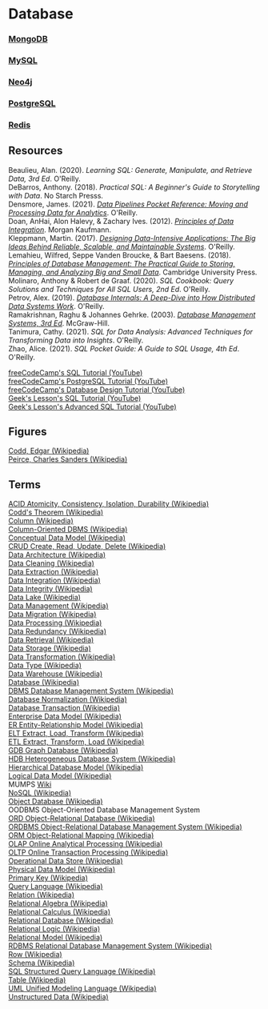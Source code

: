 # Database

### [MongoDB](https://www.mongodb.com)<br>
### [MySQL](https://www.mysql.com)<br>
### [Neo4j](https://neo4j.com)<br>
### [PostgreSQL](https://www.postgresql.org)<br>
### [Redis](https://redis.io)<br>

## Resources

Beaulieu, Alan. (2020). _Learning SQL: Generate, Manipulate, and Retrieve Data, 3rd Ed_. O'Reilly.<br>
DeBarros, Anthony. (2018). _Practical SQL: A Beginner's Guide to Storytelling with Data_. No Starch Presss.<br>
Densmore, James. (2021). [_Data Pipelines Pocket Reference: Moving and Processing Data for Analytics_](https://github.com/jamesdensmore/datapipelinesbook). O'Reilly.<br>
Doan, AnHai, Alon Halevy, & Zachary Ives. (2012). [_Principles of Data Integration_](https://research.cs.wisc.edu/dibook/). Morgan Kaufmann.<br>
Kleppmann, Martin. (2017). [_Designing Data-Intensive Applications: The Big Ideas Behind Reliable, Scalable, and Maintainable Systems_](https://dataintensive.net). O'Reilly.<br>
Lemahieu, Wilfred, Seppe Vanden Broucke, & Bart Baesens. (2018). [_Principles of Database Management: The Practical Guide to Storing, Managing, and Analyzing Big and Small Data_](https://www.pdbmbook.com). Cambridge University Press.<br>
Molinaro, Anthony & Robert de Graaf. (2020). _SQL Cookbook: Query Solutions and Techniques for All SQL Users, 2nd Ed_. O'Reilly.<br>
Petrov, Alex. (2019). [_Database Internals: A Deep-Dive into How Distributed Data Systems Work_](https://www.databass.dev). O'Reilly.<br>
Ramakrishnan, Raghu & Johannes Gehrke. (2003). [_Database Management Systems, 3rd Ed_](http://pages.cs.wisc.edu/~dbbook/index.html). McGraw-Hill.<br>
Tanimura, Cathy. (2021). _SQL for Data Analysis: Advanced Techniques for Transforming Data into Insights_. O'Reilly.<br>
Zhao, Alice. (2021). _SQL Pocket Guide: A Guide to SQL Usage, 4th Ed_. O'Reilly.<br>

[freeCodeCamp's SQL Tutorial (YouTube)](https://www.youtube.com/watch?v=HXV3zeQKqGY)<br>
[freeCodeCamp's PostgreSQL Tutorial (YouTube)](https://www.youtube.com/watch?v=qw--VYLpxG4)<br>
[freeCodeCamp's Database Design Tutorial (YouTube)](https://www.youtube.com/watch?v=ztHopE5Wnpc)<br>
[Geek's Lesson's SQL Tutorial (YouTube)](https://www.youtube.com/watch?v=uGkIhx8KhbU)<br>
[Geek's Lesson's Advanced SQL Tutorial (YouTube)](https://www.youtube.com/watch?v=2Fn0WAyZV0E)<br>

## Figures

[Codd, Edgar (Wikipedia)](https://en.wikipedia.org/wiki/Edgar_F._Codd)<br>
[Peirce, Charles Sanders (Wikipedia)](https://en.wikipedia.org/wiki/Charles_Sanders_Peirce)<br>

## Terms

[ACID Atomicity, Consistency, Isolation, Durability (Wikipedia)](https://en.wikipedia.org/wiki/ACID)<br>
[Codd's Theorem (Wikipedia)](https://en.wikipedia.org/wiki/Codd%27s_theorem)<br>
[Column (Wikipedia)](https://en.wikipedia.org/wiki/Column_(database))<br>
[Column-Oriented DBMS (Wikipedia)](https://en.wikipedia.org/wiki/Column-oriented_DBMS)<br>
[Conceptual Data Model (Wikipedia)](https://en.wikipedia.org/wiki/Conceptual_schema)<br>
[CRUD Create, Read, Update, Delete (Wikipedia)](https://en.wikipedia.org/wiki/Create,_read,_update_and_delete)<br>
[Data Architecture (Wikipedia)](https://en.wikipedia.org/wiki/Data_architecture)<br>
[Data Cleaning (Wikipedia)](https://en.wikipedia.org/wiki/Data_cleansing)<br>
[Data Extraction (Wikipedia)](https://en.wikipedia.org/wiki/Data_extraction)<br>
[Data Integration (Wikipedia)](https://en.wikipedia.org/wiki/Data_integration)<br>
[Data Integrity (Wikipedia)](https://en.wikipedia.org/wiki/Data_integrity)<br>
[Data Lake (Wikipedia)](https://en.wikipedia.org/wiki/Data_lake)<br>
[Data Management (Wikipedia)](https://en.wikipedia.org/wiki/Data_management)<br>
[Data Migration (Wikipedia)](https://en.wikipedia.org/wiki/Data_migration)<br>
[Data Processing (Wikipedia)](https://en.wikipedia.org/wiki/Data_processing)<br>
[Data Redundancy (Wikipedia)](https://en.wikipedia.org/wiki/Data_redundancy)<br>
[Data Retrieval (Wikipedia)](https://en.wikipedia.org/wiki/Data_retrieval)<br>
[Data Storage (Wikipedia)](https://en.wikipedia.org/wiki/Computer_data_storage)<br>
[Data Transformation (Wikipedia)](https://en.wikipedia.org/wiki/Data_transformation)<br>
[Data Type (Wikipedia)](https://en.wikipedia.org/wiki/Data_type)<br>
[Data Warehouse (Wikipedia)](https://en.wikipedia.org/wiki/Data_warehouse)<br>
[Database (Wikipedia)](https://en.wikipedia.org/wiki/Database)<br>
[DBMS Database Management System (Wikipedia)](https://en.wikipedia.org/wiki/Database#Database_management_system)<br>
[Database Normalization (Wikipedia)](https://en.wikipedia.org/wiki/Database_normalization)<br>
[Database Transaction (Wikipedia)](https://en.wikipedia.org/wiki/Database_transaction)<br>
[Enterprise Data Model (Wikipedia)](https://en.wikipedia.org/wiki/Enterprise_Data_Modeling)<br>
[ER Entity-Relationship Model (Wikipedia)](https://en.wikipedia.org/wiki/Entity–relationship_model)<br>
[ELT Extract, Load, Transform (Wikipedia)](https://en.wikipedia.org/wiki/Extract,_load,_transform)<br>
[ETL Extract, Transform, Load (Wikipedia)](https://en.wikipedia.org/wiki/Extract,_transform,_load)<br>
[GDB Graph Database (Wikipedia)](https://en.wikipedia.org/wiki/Graph_database)<br>
[HDB Heterogeneous Database System (Wikipedia)](https://en.wikipedia.org/wiki/Heterogeneous_database_system)<br>
[Hierarchical Database Model (Wikipedia)](https://en.wikipedia.org/wiki/Hierarchical_database_model)<br>
[Logical Data Model (Wikipedia)](https://en.wikipedia.org/wiki/Logical_schema)<br>
MUMPS [Wiki](https://en.wikipedia.org/wiki/MUMPS)<br>
[NoSQL (Wikipedia)](https://en.wikipedia.org/wiki/NoSQL)<br>
[Object Database (Wikipedia)](https://en.wikipedia.org/wiki/Object_database)<br>
OODBMS Object-Oriented Database Management System<br>
[ORD Object-Relational Database (Wikipedia)](https://en.wikipedia.org/wiki/Object–relational_database)<br>
[ORDBMS Object-Relational Database Management System (Wikipedia)](https://en.wikipedia.org/wiki/Object–relational_database)<br>
[ORM Object-Relational Mapping (Wikipedia)](https://en.wikipedia.org/wiki/Object–relational_mapping)<br>
[OLAP Online Analytical Processing (Wikipedia)](https://en.wikipedia.org/wiki/Online_analytical_processing)<br>
[OLTP Online Transaction Processing (Wikipedia)](https://en.wikipedia.org/wiki/Online_transaction_processing)<br>
[Operational Data Store (Wikipedia)](https://en.wikipedia.org/wiki/Operational_data_store)<br>
[Physical Data Model (Wikipedia)](https://en.wikipedia.org/wiki/Physical_schema)<br>
[Primary Key (Wikipedia)](https://en.wikipedia.org/wiki/Primary_key)<br>
[Query Language (Wikipedia)](https://en.wikipedia.org/wiki/Query_language)<br>
[Relation (Wikipedia)](https://en.wikipedia.org/wiki/Relation_(database))<br>
[Relational Algebra (Wikipedia)](https://en.wikipedia.org/wiki/Relational_algebra)<br>
[Relational Calculus (Wikipedia)](https://en.wikipedia.org/wiki/Relational_calculus)<br>
[Relational Database (Wikipedia)](https://en.wikipedia.org/wiki/Relational_database#RDBMS)<br>
[Relational Logic (Wikipedia)](https://en.wikipedia.org/wiki/Charles_Sanders_Peirce#Mathematics_of_logic)<br>
[Relational Model (Wikipedia)](https://en.wikipedia.org/wiki/Relational_model)<br>
[RDBMS Relational Database Management System (Wikipedia)](https://en.wikipedia.org/wiki/Relational_database#RDBMS)<br>
[Row (Wikipedia)](https://en.wikipedia.org/wiki/Row_(database))<br>
[Schema (Wikipedia)](https://en.wikipedia.org/wiki/Database_schema)<br>
[SQL Structured Query Language (Wikipedia)](https://en.wikipedia.org/wiki/SQL)<br>
[Table (Wikipedia)](https://en.wikipedia.org/wiki/Table_(database))<br>
[UML Unified Modeling Language (Wikipedia)](https://en.wikipedia.org/wiki/Unified_Modeling_Language)<br>
[Unstructured Data (Wikipedia)](https://en.wikipedia.org/wiki/Unstructured_data)<br>
